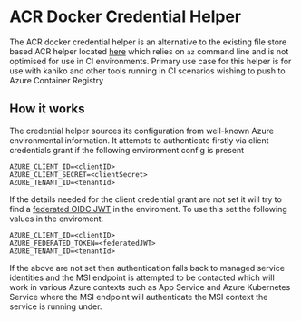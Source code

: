 # ACR Docker Credential Helper

The ACR docker credential helper is an alternative to the existing file store based ACR helper 
located [here](https://github.com/Azure/acr-docker-credential-helper) which relies on `az` command
line and is not optimised for use in CI environments. Primary use case for this helper is for use
with kaniko and other tools running in CI scenarios wishing to push to Azure Container Registry

## How it works

The credential helper sources its configuration from well-known Azure environmental information.
It attempts to authenticate firstly via client credentials grant if the following environment config is present

```
AZURE_CLIENT_ID=<clientID>
AZURE_CLIENT_SECRET=<clientSecret>
AZURE_TENANT_ID=<tenantId>
```

If the details needed for the client credential grant are not set it will try to 
find a [federated OIDC JWT](https://learn.microsoft.com/en-us/graph/api/resources/federatedidentitycredentials-overview?view=graph-rest-1.0) 
in the enviroment. To use this set the following values in the enviroment.

```
AZURE_CLIENT_ID=<clientID>
AZURE_FEDERATED_TOKEN=<federatedJWT>
AZURE_TENANT_ID=<tenantId>
```

If the above are not set then authentication falls back to managed service identities and the MSI endpoint is
attempted to be contacted which will work in various Azure contexts such as App Service and Azure Kubernetes Service
where the MSI endpoint will authenticate the MSI context the service is running under.
